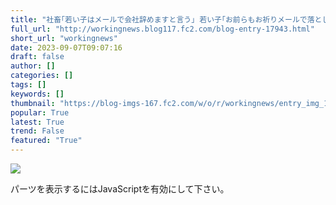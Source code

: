 ```yaml
---
title: "社畜｢若い子はメールで会社辞めますと言う｣ 若い子｢お前らもお祈りメールで落としてくるし｣【Pickup：2015.9.3】【働くモノニュース : 人生VIP職人ブログwww】"
full_url: "http://workingnews.blog117.fc2.com/blog-entry-17943.html"
short_url: "workingnews"
date: 2023-09-07T09:07:16
draft: false
author: []
categories: []
tags: []
keywords: []
thumbnail: "https://blog-imgs-167.fc2.com/w/o/r/workingnews/entry_img_17943.jpg"
popular: True
latest: True
trend: False
featured: "True"
---
```


![](https://blog-imgs-167.fc2.com/w/o/r/workingnews/entry_img_17943.jpg)

<div><p> </p> <p class="plugin-freearea"> パーツを表示するにはJavaScriptを有効にして下さい。 </p><p id="i2i-15a675c9be31438acfd-wrap"> </p> <p> </p> </div>